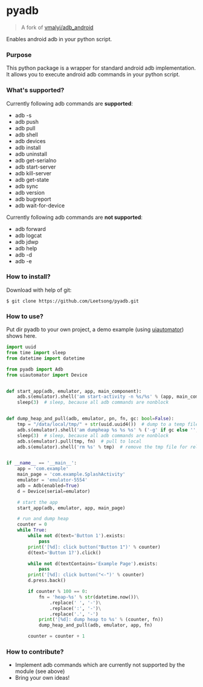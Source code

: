 pyadb
=====

> A fork of [vmalyi/adb_android](https://github.com/vmalyi/adb_android)

Enables android adb in your python script.

### Purpose

This python package is a wrapper for standard android adb implementation. It allows you to execute android adb commands in your python script.

### What's supported?

Currently following adb commands are **supported**:
* adb -s
* adb push
* adb pull
* adb shell
* adb devices
* adb install
* adb uninstall
* adb get-serialno
* adb start-server
* adb kill-server
* adb get-state
* adb sync
* adb version
* adb bugreport
* adb wait-for-device

Currently following adb commands are **not supported**:

* adb forward
* adb logcat
* adb jdwp
* adb help
* adb -d
* adb -e

### How to install?

Download with help of git:

```
$ git clone https://github.com/Leetsong/pyadb.git
```

### How to use?

Put dir pyadb to your own project, a demo example (using [uiautomator](https://github.com/xiaocong/uiautomator)) shows here.

``` python
import uuid
from time import sleep
from datetime import datetime

from pyadb import Adb
from uiautomator import Device


def start_app(adb, emulator, app, main_component):
    adb.s(emulator).shell('am start-activity -n %s/%s' % (app, main_component))
    sleep(3)  # sleep, because all adb commands are nonblock


def dump_heap_and_pull(adb, emulator, pn, fn, gc: bool=False):
    tmp = "/data/local/tmp/" + str(uuid.uuid4())  # dump to a temp file
    adb.s(emulator).shell('am dumpheap %s %s %s' % ('-g' if gc else '', pn, tmp))
    sleep(3)  # sleep, because all adb commands are nonblock
    adb.s(emulator).pull(tmp, fn)  # pull to local
    adb.s(emulator).shell('rm %s' % tmp)  # remove the tmp file for release of space


if __name__ == '__main__':
    app = 'com.example'
    main_page = 'com.example.SplashActivity'
    emulator = 'emulator-5554'
    adb = Adb(enabled=True)
    d = Device(serial=emulator)

    # start the app
    start_app(adb, emulator, app, main_page)

    # run and dump heap
    counter = 0
    while True:
        while not d(text='Button 1').exists:
            pass
        print('[%d]: click button("Button 1")' % counter)
        d(text='Button 1?').click()

        while not d(textContains='Example Page').exists:
            pass
        print('[%d]: click button("<-")' % counter)
        d.press.back()

        if counter % 100 == 0:
            fn = 'heap-%s' % str(datetime.now())\
                .replace(' ', '-')\
                .replace(':', '-')\
                .replace('.', '-')
            print('[%d]: dump heap to %s' % (counter, fn))
            dump_heap_and_pull(adb, emulator, app, fn)

        counter = counter + 1

```

### How to contribute?

* Implement adb commands which are currently not supported by the module (see above)
* Bring your own ideas!
